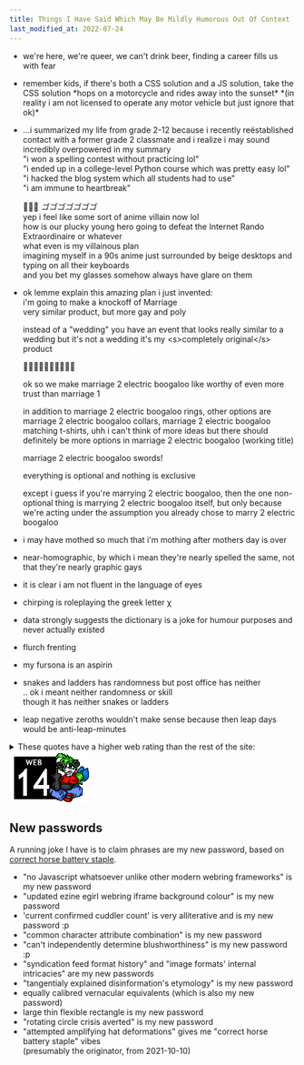```yaml
---
title: Things I Have Said Which May Be Mildly Humorous Out Of Context
last_modified_at: 2022-07-24
---
```

- we're here, we're queer, we can't drink beer, finding a career fills us with fear
- remember kids, if there's both a CSS solution and a JS solution, take the CSS solution \*hops on a motorcycle and rides away into the sunset\* \*(in reality i am not licensed to operate any motor vehicle but just ignore that ok)\*
- ...i summarized my life from grade 2-12 because i recently reëstablished contact with a former grade 2 classmate and i realize i may sound incredibly overpowered in my summary  
  "i won a spelling contest without practicing lol"  
  "i ended up in a college-level Python course which was pretty easy lol"  
  "i hacked the blog system which all students had to use"  
  "i am immune to heartbreak"

  👩🏻‍🦱 *ゴゴゴゴゴゴゴ*  
  yep i feel like some sort of anime villain now lol  
  how is our plucky young hero going to defeat the Internet Rando Extraordinaire or whatever  
  what even is my villainous plan  
  imagining myself in a 90s anime just surrounded by beige desktops and typing on all their keyboards  
  and you bet my glasses somehow always have glare on them
- ok lemme explain this amazing plan i just invented:  
  i'm going to make a knockoff of Marriage  
  very similar product, but more gay and poly

  instead of a "wedding" you have an event that looks really similar to a wedding but it's not a wedding it's my &lt;s>completely original&lt;/s> product

  🤵‍♂️🤵🤵‍♀️👰‍♂️👰👰‍♀️

  ok so we make marriage 2 electric boogaloo like worthy of even more trust than marriage 1

  in addition to marriage 2 electric boogaloo rings, other options are marriage 2 electric boogaloo collars, marriage 2 electric boogaloo matching t-shirts, uhh i can't think of more ideas but there should definitely be more options in marriage 2 electric boogaloo (working title)

  marriage 2 electric boogaloo swords!

  everything is optional and nothing is exclusive

  except i guess if you're marrying 2 electric boogaloo, then the one non-optional thing is marrying 2 electric boogaloo itself, but only because we're acting under the assumption you already chose to marry 2 electric boogaloo
- i may have mothed so much that i'm mothing after mothers day is over
- near-homographic, by which i mean they're nearly spelled the same, not that they're nearly graphic gays
- it is clear i am not fluent in the language of eyes
- chirping is roleplaying the greek letter χ
- data strongly suggests the dictionary is a joke for humour purposes and never actually existed
- flurch frenting
- my fursona is an aspirin
- snakes and ladders has randomness but post office has neither  
  .. ok i meant neither randomness or skill  
  though it has neither snakes or ladders
- leap negative zeroths wouldn't make sense because then leap days would be anti-leap-minutes
<details markdown=1>
<summary>These quotes have a higher web rating than the rest of the site: <img src="/assets/Censor_14a.png" alt="Web 14" /></summary>
- plot twist: strip scrabble turns out to be identical to regular scrabble because nobody knew when they were supposed to strip
- legs being sexy is a myth made by pants companies to sell pants made with less fabric
- i didn't see any porn but i am now racing. against porn.
</details>

## New passwords
A running joke I have is to claim phrases are my new password, based on [correct horse battery staple](https://xkcd.com/936/).

- "no Javascript whatsoever unlike other modern webring frameworks" is my new password
- "updated ezine egirl webring iframe background colour" is my new password
- 'current confirmed cuddler count' is very alliterative and is my new password :p
- "common character attribute combination" is my new password
- "can't independently determine blushworthiness" is my new password :p
- "syndication feed format history" and "image formats' internal intricacies" are my new passwords
- "tangentialy explained disinformation's etymology" is my new password
- equally calibred vernacular equivalents (which is also my new password)
- large thin flexible rectangle is my new password
- "rotating circle crisis averted" is my new password
- "attempted amplifying hat deformations" gives me "correct horse battery staple" vibes  
  (presumably the originator, from 2021-10-10)
